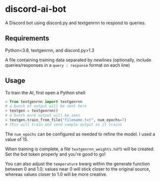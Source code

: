 # discord-ai-bot
A Discord bot using discord.py and textgenrnn to respond to queries.

## Requirements

 Python<3.8, textgenrnn, and discord.py>1.3
 
 A file containing training data separated by newlines (optionally, include queries/responses in a `query : response` format on each line)
 
 ## Usage

To train the AI, first open a Python shell

```py
> from textgenrnn import textgenrnn
# a bunch of output will be sent here
> textgen = textgenrnn()
# a bunch more output will be seen
> textgen.train_from_file("filename.txt", num_epochs=7)
# This will train and send sample output as it trains
```
The `num_epochs` can be configured as needed to refine the model. I used a value of 15.

When training is complete, a file `textgenrnn_weights.hdf5` will be created. Set the bot token properly and you're good to go!

You can also adjust the `temperature` kwarg within the generate function between 0 and 1.0; values near 0 will stick closer to the original source, whereas values closer to 1.0 will be more creative.
